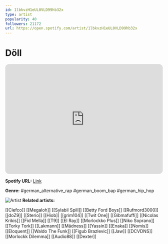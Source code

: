 ```yaml
---
id: 1lbkvzH1eUL0VLD99hb32x
type: artist
popularity: 40
followers: 21172
url: https://open.spotify.com/artist/1lbkvzH1eUL0VLD99hb32x
---
```

# Döll

<iframe style="border-radius:12px" src="https://open.spotify.com/embed/artist/1lbkvzH1eUL0VLD99hb32x" width="100%" height="352" frameBorder="0" allowfullscreen="" allow="autoplay; clipboard-write; encrypted-media; fullscreen; picture-in-picture" loading="lazy"></iframe>

**Spotify URL:** [Link](https://open.spotify.com/artist/1lbkvzH1eUL0VLD99hb32x)

**Genre:**  #german_alternative_rap #german_boom_bap #german_hip_hop

![Artist](https://i.scdn.co/image/ab6761610000e5eb00e928d983527d20e5d6b3f1)
**Related artists:**

[[Clefco]]
[[Megaloh]]
[[Sylabil Spill]]
[[Betty Ford Boys]]
[[Rufmord3000]]
[[doZ9]]
[[Sterio]]
[[Hiob]]
[[grim104]]
[[Twit One]]
[[Gibmafuffi]]
[[Nicolas Krikis]]
[[Fid Mella]]
[[T9]]
[[El Ray]]
[[Morlockko Plus]]
[[Niko Soprano]]
[[Torky Tork]]
[[Lakmann]]
[[Mädness]]
[[Yassin]]
[[Enaka]]
[[Nomis]]
[[Eloquent]]
[[Waldo The Funk]]
[[Figub Brazlevic]]
[[Jaw]]
[[DCVDNS]]
[[Morlockk Dilemma]]
[[Audio88]]
[[Dexter]]
